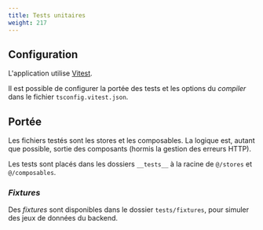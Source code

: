 ```yaml
---
title: Tests unitaires
weight: 217
---
```


## Configuration

L'application utilise [Vitest](https://vitest.dev/).

Il est possible de configurer la portée des tests et les options du *compiler* dans le fichier `tsconfig.vitest.json`.

## Portée

Les fichiers testés sont les stores et les composables.
La logique est, autant que possible, sortie des composants (hormis la gestion des erreurs HTTP).

Les tests sont placés dans les dossiers `__tests__` à la racine de `@/stores` et `@/composables`.

### *Fixtures*

Des *fixtures* sont disponibles dans le dossier `tests/fixtures`, pour simuler des jeux de données du backend.